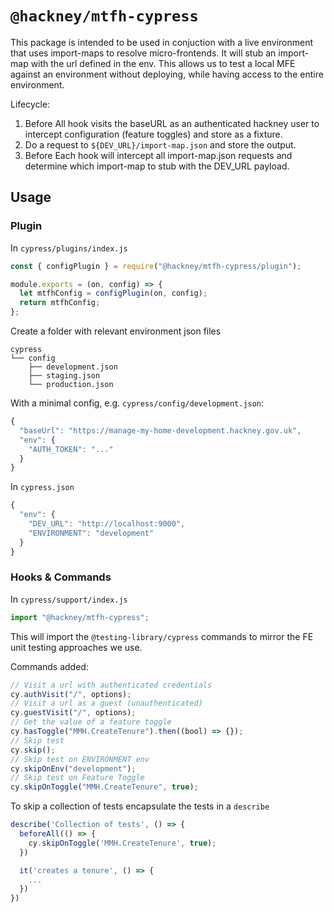 # `@hackney/mtfh-cypress`

This package is intended to be used in conjuction with a live environment that uses
import-maps to resolve micro-frontends. It will stub an import-map with the url defined in
the env. This allows us to test a local MFE against an environment without deploying,
while having access to the entire environment.

Lifecycle:

1. Before All hook visits the baseURL as an authenticated hackney user to intercept
   configuration (feature toggles) and store as a fixture.
2. Do a request to `${DEV_URL}/import-map.json` and store the output.
3. Before Each hook will intercept all import-map.json requests and determine which
   import-map to stub with the DEV_URL payload.

## Usage

### Plugin

In `cypress/plugins/index.js`

```js
const { configPlugin } = require("@hackney/mtfh-cypress/plugin");

module.exports = (on, config) => {
  let mtfhConfig = configPlugin(on, config);
  return mtfhConfig;
};
```

Create a folder with relevant environment json files

```
cypress
└── config
    ├── development.json
    ├── staging.json
    └── production.json
```

With a minimal config, e.g. `cypress/config/development.json`:

```js
{
  "baseUrl": "https://manage-my-home-development.hackney.gov.uk",
  "env": {
    "AUTH_TOKEN": "..."
  }
}
```

In `cypress.json`

```js
{
  "env": {
    "DEV_URL": "http://localhost:9000",
    "ENVIRONMENT": "development"
  }
}
```

### Hooks & Commands

In `cypress/support/index.js`

```js
import "@hackney/mtfh-cypress";
```

This will import the `@testing-library/cypress` commands to mirror the FE unit testing
approaches we use.

Commands added:

```js
// Visit a url with authenticated credentials
cy.authVisit("/", options);
// Visit a url as a guest (unauthenticated)
cy.guestVisit("/", options);
// Get the value of a feature toggle
cy.hasToggle("MMH.CreateTenure").then((bool) => {});
// Skip test
cy.skip();
// Skip test on ENVIRONMENT env
cy.skipOnEnv("development");
// Skip test on Feature Toggle
cy.skipOnToggle("MMH.CreateTenure", true);
```

To skip a collection of tests encapsulate the tests in a `describe`

```js
describe('Collection of tests', () => {
  beforeAll(() => {
    cy.skipOnToggle('MMH.CreateTenure', true);
  })

  it('creates a tenure', () => {
    ...
  })
})
```
